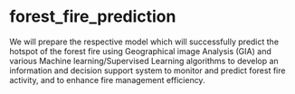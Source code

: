 # forest_fire_prediction

We will prepare the respective model which will successfully predict the hotspot of the forest fire using Geographical image Analysis (GIA) and various Machine learning/Supervised Learning algorithms to develop an information and decision support system to monitor and predict forest fire activity, and to enhance fire management efficiency.
